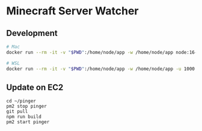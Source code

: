 # Minecraft Server Watcher

## Development

```sh
# Mac
docker run --rm -it -v "$PWD":/home/node/app -w /home/node/app node:16-alpine sh

# WSL
docker run --rm -it -v "$PWD":/home/node/app -w /home/node/app -u 1000:1000 node:16-alpine sh
```

## Update on EC2

```
cd ~/pinger
pm2 stop pinger
git pull
npm run build
pm2 start pinger
```
